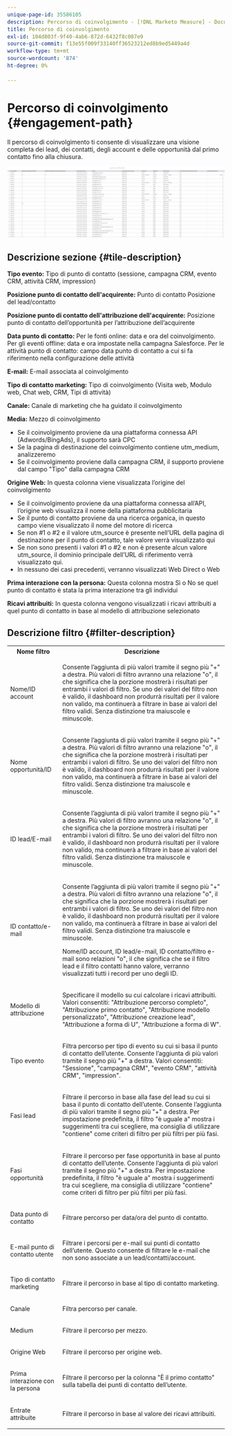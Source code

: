 ```yaml
---
unique-page-id: 35586105
description: Percorso di coinvolgimento - [!DNL Marketo Measure] - Documentazione del prodotto
title: Percorso di coinvolgimento
exl-id: 104d803f-9f40-4ab6-872d-6432f8c087e9
source-git-commit: f13e55f009f33140ff36523212ed8b9ed5449a4d
workflow-type: tm+mt
source-wordcount: '874'
ht-degree: 0%

---
```


# Percorso di coinvolgimento {#engagement-path}

Il percorso di coinvolgimento ti consente di visualizzare una visione completa dei lead, dei contatti, degli account e delle opportunità dal primo contatto fino alla chiusura.

![](assets/one-2.png)

## Descrizione sezione {#tile-description}

**Tipo evento:** Tipo di punto di contatto (sessione, campagna CRM, evento CRM, attività CRM, impression)

**Posizione punto di contatto dell&#39;acquirente:** Punto di contatto Posizione del lead/contatto

**Posizione punto di contatto dell&#39;attribuzione dell&#39;acquirente:** Posizione punto di contatto dell’opportunità per l’attribuzione dell’acquirente

**Data punto di contatto:** Per le fonti online: data e ora del coinvolgimento. Per gli eventi offline: data e ora impostate nella campagna Salesforce. Per le attività punto di contatto: campo data punto di contatto a cui si fa riferimento nella configurazione delle attività

**E-mail:** E-mail associata al coinvolgimento

**Tipo di contatto marketing:** Tipo di coinvolgimento (Visita web, Modulo web, Chat web, CRM, Tipi di attività)

**Canale:** Canale di marketing che ha guidato il coinvolgimento

**Media:** Mezzo di coinvolgimento

* Se il coinvolgimento proviene da una piattaforma connessa API (Adwords/BingAds), il supporto sarà CPC
* Se la pagina di destinazione del coinvolgimento contiene utm_medium, analizzeremo
* Se il coinvolgimento proviene dalla campagna CRM, il supporto proviene dal campo &quot;Tipo&quot; dalla campagna CRM

**Origine Web:** In questa colonna viene visualizzata l’origine del coinvolgimento

* Se il coinvolgimento proviene da una piattaforma connessa all’API, l’origine web visualizza il nome della piattaforma pubblicitaria
* Se il punto di contatto proviene da una ricerca organica, in questo campo viene visualizzato il nome del motore di ricerca
* Se non #1 o #2 e il valore utm_source è presente nell’URL della pagina di destinazione per il punto di contatto, tale valore verrà visualizzato qui
* Se non sono presenti i valori #1 o #2 e non è presente alcun valore utm_source, il dominio principale dell’URL di riferimento verrà visualizzato qui.
* In nessuno dei casi precedenti, verranno visualizzati Web Direct o Web

**Prima interazione con la persona:** Questa colonna mostra Sì o No se quel punto di contatto è stata la prima interazione tra gli individui

**Ricavi attribuiti:** In questa colonna vengono visualizzati i ricavi attribuiti a quel punto di contatto in base al modello di attribuzione selezionato

## Descrizione filtro {#filter-description}

<table> 
 <colgroup> 
  <col> 
  <col> 
 </colgroup> 
 <tbody> 
  <tr> 
   <th>Nome filtro</th> 
   <th>Descrizione</th> 
  </tr> 
  <tr> 
   <td><p>Nome/ID account</p></td> 
   <td><p>Consente l’aggiunta di più valori tramite il segno più "+" a destra. Più valori di filtro avranno una relazione "o", il che significa che la porzione mostrerà i risultati per entrambi i valori di filtro. Se uno dei valori del filtro non è valido, il dashboard non produrrà risultati per il valore non valido, ma continuerà a filtrare in base ai valori del filtro validi. Senza distinzione tra maiuscole e minuscole.</p></td> 
  </tr> 
  <tr> 
   <td><p>Nome opportunità/ID</p></td> 
   <td><p>Consente l’aggiunta di più valori tramite il segno più "+" a destra. Più valori di filtro avranno una relazione "o", il che significa che la porzione mostrerà i risultati per entrambi i valori di filtro. Se uno dei valori del filtro non è valido, il dashboard non produrrà risultati per il valore non valido, ma continuerà a filtrare in base ai valori del filtro validi. Senza distinzione tra maiuscole e minuscole.</p></td> 
  </tr> 
  <tr> 
   <td><p>ID lead/E-mail</p></td> 
   <td><p>Consente l’aggiunta di più valori tramite il segno più "+" a destra. Più valori di filtro avranno una relazione "o", il che significa che la porzione mostrerà i risultati per entrambi i valori di filtro. Se uno dei valori del filtro non è valido, il dashboard non produrrà risultati per il valore non valido, ma continuerà a filtrare in base ai valori del filtro validi. Senza distinzione tra maiuscole e minuscole.</p></td> 
  </tr> 
  <tr> 
   <td><p>ID contatto/e-mail</p></td> 
   <td><p>Consente l’aggiunta di più valori tramite il segno più "+" a destra. Più valori di filtro avranno una relazione "o", il che significa che la porzione mostrerà i risultati per entrambi i valori di filtro. Se uno dei valori del filtro non è valido, il dashboard non produrrà risultati per il valore non valido, ma continuerà a filtrare in base ai valori del filtro validi. Senza distinzione tra maiuscole e minuscole.</p><p>Nome/ID account, ID lead/e-mail, ID contatto/filtro e-mail sono relazioni "o", il che significa che se il filtro lead e il filtro contatti hanno valore, verranno visualizzati tutti i record per uno degli ID.</p></td> 
  </tr> 
  <tr> 
   <td><p>Modello di attribuzione</p></td> 
   <td><p>Specificare il modello su cui calcolare i ricavi attribuiti. Valori consentiti: "Attribuzione percorso completo", "Attribuzione primo contatto", "Attribuzione modello personalizzato", "Attribuzione creazione lead", "Attribuzione a forma di U", "Attribuzione a forma di W".</p></td> 
  </tr> 
  <tr> 
   <td><p>Tipo evento</p></td> 
   <td><p>Filtra percorso per tipo di evento su cui si basa il punto di contatto dell’utente. Consente l’aggiunta di più valori tramite il segno più "+" a destra. Valori consentiti: "Sessione", "campagna CRM", "evento CRM", "attività CRM", "impression".</p></td> 
  </tr> 
  <tr> 
   <td><p>Fasi lead</p></td> 
   <td><p>Filtrare il percorso in base alla fase del lead su cui si basa il punto di contatto dell’utente. Consente l’aggiunta di più valori tramite il segno più "+" a destra. Per impostazione predefinita, il filtro "è uguale a" mostra i suggerimenti tra cui scegliere, ma consiglia di utilizzare "contiene" come criteri di filtro per più filtri per più fasi.</p></td> 
  </tr> 
  <tr> 
   <td><p>Fasi opportunità</p></td> 
   <td><p>Filtrare il percorso per fase opportunità in base al punto di contatto dell’utente. Consente l’aggiunta di più valori tramite il segno più "+" a destra. Per impostazione predefinita, il filtro "è uguale a" mostra i suggerimenti tra cui scegliere, ma consiglia di utilizzare "contiene" come criteri di filtro per più filtri per più fasi.</p></td> 
  </tr> 
  <tr> 
   <td><p>Data punto di contatto</p></td> 
   <td><p>Filtrare percorso per data/ora del punto di contatto.</p></td> 
  </tr> 
  <tr> 
   <td><p>E-mail punto di contatto utente</p></td> 
   <td><p>Filtrare i percorsi per e-mail sui punti di contatto dell’utente. Questo consente di filtrare le e-mail che non sono associate a un lead/contatti/account.</p></td> 
  </tr> 
  <tr> 
   <td><p>Tipo di contatto marketing</p></td> 
   <td><p>Filtrare il percorso in base al tipo di contatto marketing.</p></td> 
  </tr> 
  <tr> 
   <td><p>Canale</p></td> 
   <td><p>Filtra percorso per canale.</p></td> 
  </tr> 
  <tr> 
   <td><p>Medium</p></td> 
   <td><p>Filtrare il percorso per mezzo.</p></td> 
  </tr> 
  <tr> 
   <td><p>Origine Web</p></td> 
   <td><p>Filtrare il percorso per origine web.</p></td> 
  </tr> 
  <tr> 
   <td><p>Prima interazione con la persona</p></td> 
   <td><p>Filtrare il percorso per la colonna "È il primo contatto" sulla tabella dei punti di contatto dell’utente.</p></td> 
  </tr> 
  <tr> 
   <td><p>Entrate attribuite</p></td> 
   <td><p>Filtrare il percorso in base al valore dei ricavi attribuiti.</p></td> 
  </tr> 
 </tbody> 
</table>
